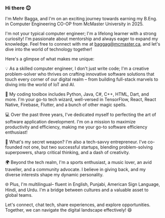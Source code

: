 ### Hi there 😊 

<!--
**mehr-bagga/mehr-bagga** is a ✨ _special_ ✨ repository because its `README.md` (this file) appears on your GitHub profile.

Here are some ideas to get you started:

- 🔭 I’m currently working on ...
- 🌱 I’m currently learning ...
- 👯 I’m looking to collaborate on ...
- 🤔 I’m looking for help with ...
- 💬 Ask me about ...
- 📫 How to reach me: ...
- 😄 Pronouns: ...
- ⚡ Fun fact: ...
-->
I'm Mehr Bagga, and I'm on an exciting journey towards earning my B.Eng. in Computer Engineering CO-OP from McMaster University in 2025.

I'm not your typical computer engineer; I'm a lifelong learner with a strong curiosity! I'm passionate about mentorship and always eager to expand my knowledge. Feel free to connect with me at baggag@mcmaster.ca, and let's dive into the world of technology together!

Here's a glimpse of what makes me unique:

💡 As a skilled computer engineer, I don't just write code; I'm a creative problem-solver who thrives on crafting innovative software solutions that touch every corner of our digital realm – from building full-stack marvels to diving into the world of IoT and AI.

🚀 My coding toolbox includes Python, Java, C#, C++, HTML, Dart, and more. I'm your go-to tech wizard, well-versed in TensorFlow, React, React Native, Firebase, Flutter, and a bunch of other magic spells.

💻 Over the past three years, I've dedicated myself to perfecting the art of software application development. I'm on a mission to maximize productivity and efficiency, making me your go-to software efficiency enthusiast!

🌟 What's my secret weapon? I'm also a tech-savvy entrepreneur. I've co-founded not one, but two successful startups, blending problem-solving superpowers, sharp critical thinking, and a dash of creativity.

🌍 Beyond the tech realm, I'm a sports enthusiast, a music lover, an avid traveller, and a community advocate. I believe in giving back, and my diverse interests shape my dynamic personality.

🌐 Plus, I'm multilingual– fluent in English, Punjabi, American Sign Language, Hindi, and Urdu. I'm a bridge between cultures and a valuable asset to global teams.

Let's connect, chat tech, share experiences, and explore opportunities. Together, we can navigate the digital landscape effectively! 😄

